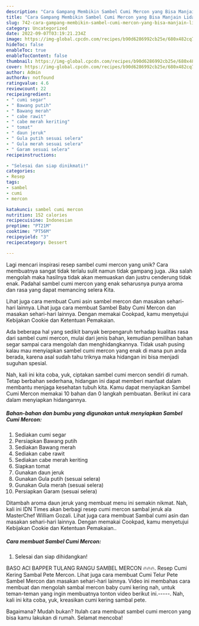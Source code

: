 ```yaml
---
description: "Cara Gampang Membikin Sambel Cumi Mercon yang Bisa Manjain Lidah"
title: "Cara Gampang Membikin Sambel Cumi Mercon yang Bisa Manjain Lidah"
slug: 742-cara-gampang-membikin-sambel-cumi-mercon-yang-bisa-manjain-lidah
category: Uncategorized
date: 2022-09-07T03:19:21.234Z
image: https://img-global.cpcdn.com/recipes/b90d6286992cb25e/680x482cq70/sambel-cumi-mercon-foto-resep-utama.jpg
hideToc: false
enableToc: true
enableTocContent: false
thumbnail: https://img-global.cpcdn.com/recipes/b90d6286992cb25e/680x482cq70/sambel-cumi-mercon-foto-resep-utama.jpg
cover: https://img-global.cpcdn.com/recipes/b90d6286992cb25e/680x482cq70/sambel-cumi-mercon-foto-resep-utama.jpg
author: Admin
authorAv: notfound
ratingvalue: 4.6
reviewcount: 22
recipeingredient:
- " cumi segar"
- " Bawang putih"
- " Bawang merah"
- " cabe rawit"
- " cabe merah keriting"
- " tomat"
- " daun jeruk"
- " Gula putih sesuai selera"
- " Gula merah sesuai selera"
- " Garam sesuai selera"
recipeinstructions:

- "Selesai dan siap dinikmati!"
categories:
- Resep
tags:
- sambel
- cumi
- mercon

katakunci: sambel cumi mercon 
nutrition: 152 calories
recipecuisine: Indonesian
preptime: "PT21M"
cooktime: "PT56M"
recipeyield: "3"
recipecategory: Dessert

---
```





Lagi mencari inspirasi resep sambel cumi mercon yang unik? Cara membuatnya sangat tidak terlalu sulit namun tidak gampang juga. Jika salah mengolah maka hasilnya tidak akan memuaskan dan justru cenderung tidak enak. Padahal sambel cumi mercon yang enak seharusnya punya aroma dan rasa yang dapat memancing selera Kita.





Lihat juga cara membuat Cumi asin sambel mercon dan masakan sehari-hari lainnya. Lihat juga cara membuat Sambel Baby Cumi Mercon dan masakan sehari-hari lainnya. Dengan memakai Cookpad, kamu menyetujui Kebijakan Cookie dan Ketentuan Pemakaian.

Ada beberapa hal yang sedikit banyak berpengaruh terhadap kualitas rasa dari sambel cumi mercon, mulai dari jenis bahan, kemudian pemilihan bahan segar sampai cara mengolah dan menghidangkannya. Tidak usah pusing kalau mau menyiapkan sambel cumi mercon yang enak di mana pun anda berada, karena asal sudah tahu triknya maka hidangan ini bisa menjadi suguhan spesial.






Nah, kali ini kita coba, yuk, ciptakan sambel cumi mercon sendiri di rumah. Tetap berbahan sederhana, hidangan ini dapat memberi manfaat dalam membantu menjaga kesehatan tubuh kita. Kamu dapat menyiapkan Sambel Cumi Mercon memakai 10 bahan dan 0 langkah pembuatan. Berikut ini cara dalam menyiapkan hidangannya.

<!--inarticleads1-->

##### Bahan-bahan dan bumbu yang digunakan untuk menyiapkan Sambel Cumi Mercon:

1. Sediakan  cumi segar
1. Persiapkan  Bawang putih
1. Sediakan  Bawang merah
1. Sediakan  cabe rawit
1. Sediakan  cabe merah keriting
1. Siapkan  tomat
1. Gunakan  daun jeruk
1. Gunakan  Gula putih (sesuai selera)
1. Gunakan  Gula merah (sesuai selera)
1. Persiapkan  Garam (sesuai selera)


Ditambah aroma daun jeruk yang membuat menu ini semakin nikmat. Nah, kali ini IDN Times akan berbagi resep cumi mercon sambal jeruk ala MasterChef William Gozali. Lihat juga cara membuat Sambal cumi asin dan masakan sehari-hari lainnya. Dengan memakai Cookpad, kamu menyetujui Kebijakan Cookie dan Ketentuan Pemakaian.. 

<!--inarticleads2-->

##### Cara membuat Sambel Cumi Mercon:


1. Selesai dan siap dihidangkan!

BASO ACI BAPPER TULANG RANGU SAMBEL MERCON 🔥🔥🔥. Resep Cumi Kering Sambal Pete Mercon. Lihat juga cara membuat Cumi Telur Pete Sambel Mercon dan masakan sehari-hari lainnya. Video ini membahas cara membuat dan mengolah sambal mercon baby cumi kering nah, untuk teman-teman yang ingin membuatnya tonton video berikut ini.-----. Nah, kali ini kita coba, yuk, kreasikan cumi kering sambal pete. 

Bagaimana? Mudah bukan? Itulah cara membuat sambel cumi mercon yang bisa kamu lakukan di rumah. Selamat mencoba!
